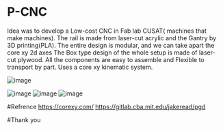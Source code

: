 # P-CNC
Idea was to develop a Low-cost CNC in Fab lab CUSAT( machines that make machines). The rail is made from laser-cut acrylic and the Gantry by 3D printing(PLA). The entire design is modular, and we can take apart the core xy 2d axes The Box type design of the whole setup is made of laser-cut plywood. All the components are easy to assemble and Flexible to transport by part. Uses a core xy kinematic system.  



![image](https://user-images.githubusercontent.com/88704216/202027988-18b2a1d7-b2d3-4b5b-9ab9-a620c9a88230.png)

![image](https://user-images.githubusercontent.com/88704216/202027926-c9a878d5-8eb8-48c1-a728-f4607236ac32.png)
![image](https://user-images.githubusercontent.com/88704216/202028010-0c14c0d0-34b7-4736-befb-5e3dd2d08599.png)
![image](https://user-images.githubusercontent.com/88704216/202028044-b4b52331-9656-4767-a04d-c1a0def510ee.png)



#Refrence
https://corexy.com/
https://gitlab.cba.mit.edu/jakeread/pgd

#Thank you
